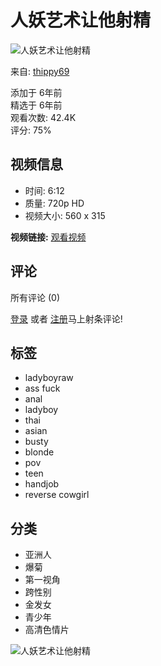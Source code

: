 # 人妖艺术让他射精

![人妖艺术让他射精](https://ei.phncdn.com/videos/201809/24/184476301/original/(m=eafTGgaaaa)(mh=b6dAbsGc42BYtiWl)10.jpg?cache=2025021010)

来自: [thippy69](https://www.pornhub.com/users/thippy69)

添加于 6年前  
精选于 6年前  
观看次数: 42.4K  
评分: 75%

## 视频信息

- 时间: 6:12
- 质量: 720p HD
- 视频大小: 560 x 315

**视频链接:** [观看视频](https://www.pornhub.com/embed/ph5ba875639b15e)

## 评论

所有评论 (0)

[登录](javascript:signinbox.show\(\);) 或者 [注册](javascript:void\(0\))马上射条评论!

## 标签

- ladyboyraw
- ass fuck
- anal
- ladyboy
- thai
- asian
- busty
- blonde
- pov
- teen
- handjob
- reverse cowgirl

## 分类

- 亚洲人
- 爆菊
- 第一视角
- 跨性别
- 金发女
- 青少年
- 高清色情片

![人妖艺术让他射精](https://ei.phncdn.com/videos/201809/24/184476301/original/(m=eaf8Ggaaaa)(mh=9fUFDCqJOrlE-DKB)10.jpg)